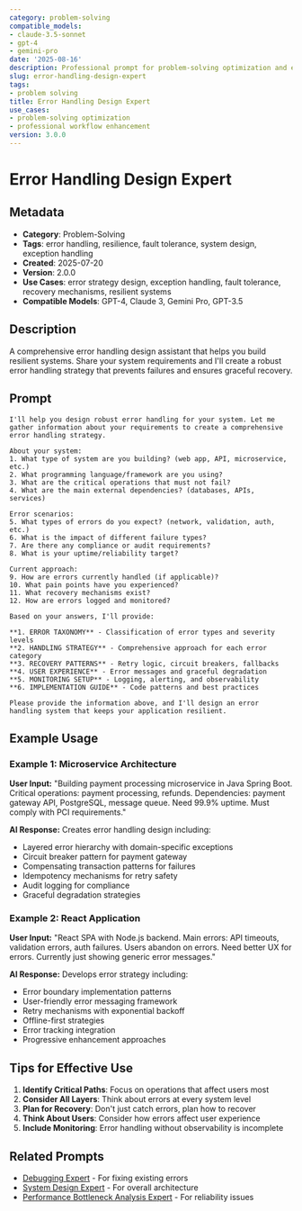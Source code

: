 ```yaml
---
category: problem-solving
compatible_models:
- claude-3.5-sonnet
- gpt-4
- gemini-pro
date: '2025-08-16'
description: Professional prompt for problem-solving optimization and expert consultation
slug: error-handling-design-expert
tags:
- problem solving
title: Error Handling Design Expert
use_cases:
- problem-solving optimization
- professional workflow enhancement
version: 3.0.0
---
```


# Error Handling Design Expert

## Metadata

- **Category**: Problem-Solving
- **Tags**: error handling, resilience, fault tolerance, system design, exception handling
- **Created**: 2025-07-20
- **Version**: 2.0.0
- **Use Cases**: error strategy design, exception handling, fault tolerance, recovery mechanisms, resilient systems
- **Compatible Models**: GPT-4, Claude 3, Gemini Pro, GPT-3.5

## Description

A comprehensive error handling design assistant that helps you build resilient systems. Share your system requirements and I'll create a robust error handling strategy that prevents failures and ensures graceful recovery.

## Prompt

```
I'll help you design robust error handling for your system. Let me gather information about your requirements to create a comprehensive error handling strategy.

About your system:
1. What type of system are you building? (web app, API, microservice, etc.)
2. What programming language/framework are you using?
3. What are the critical operations that must not fail?
4. What are the main external dependencies? (databases, APIs, services)

Error scenarios:
5. What types of errors do you expect? (network, validation, auth, etc.)
6. What is the impact of different failure types?
7. Are there any compliance or audit requirements?
8. What is your uptime/reliability target?

Current approach:
9. How are errors currently handled (if applicable)?
10. What pain points have you experienced?
11. What recovery mechanisms exist?
12. How are errors logged and monitored?

Based on your answers, I'll provide:

**1. ERROR TAXONOMY** - Classification of error types and severity levels
**2. HANDLING STRATEGY** - Comprehensive approach for each error category
**3. RECOVERY PATTERNS** - Retry logic, circuit breakers, fallbacks
**4. USER EXPERIENCE** - Error messages and graceful degradation
**5. MONITORING SETUP** - Logging, alerting, and observability
**6. IMPLEMENTATION GUIDE** - Code patterns and best practices

Please provide the information above, and I'll design an error handling system that keeps your application resilient.
```

## Example Usage

### Example 1: Microservice Architecture

**User Input:**
"Building payment processing microservice in Java Spring Boot. Critical operations: payment processing, refunds. Dependencies: payment gateway API, PostgreSQL, message queue. Need 99.9% uptime. Must comply with PCI requirements."

**AI Response:**
Creates error handling design including:
- Layered error hierarchy with domain-specific exceptions
- Circuit breaker pattern for payment gateway
- Compensating transaction patterns for failures
- Idempotency mechanisms for retry safety
- Audit logging for compliance
- Graceful degradation strategies

### Example 2: React Application

**User Input:**
"React SPA with Node.js backend. Main errors: API timeouts, validation errors, auth failures. Users abandon on errors. Need better UX for errors. Currently just showing generic error messages."

**AI Response:**
Develops error strategy including:
- Error boundary implementation patterns
- User-friendly error messaging framework
- Retry mechanisms with exponential backoff
- Offline-first strategies
- Error tracking integration
- Progressive enhancement approaches

## Tips for Effective Use

1. **Identify Critical Paths**: Focus on operations that affect users most
2. **Consider All Layers**: Think about errors at every system level
3. **Plan for Recovery**: Don't just catch errors, plan how to recover
4. **Think About Users**: Consider how errors affect user experience
5. **Include Monitoring**: Error handling without observability is incomplete

## Related Prompts

- [Debugging Expert](debugging-expert.md) - For fixing existing errors
- [System Design Expert](../technical/system-design-expert.md) - For overall architecture
- [Performance Bottleneck Analysis Expert](performance-bottleneck-analysis-expert.md) - For reliability issues